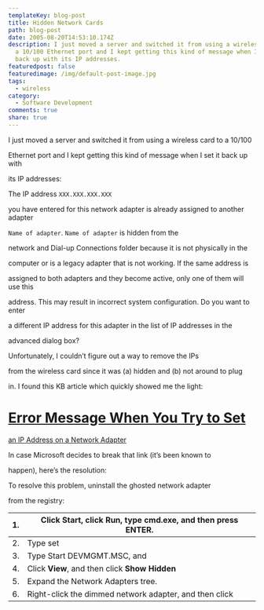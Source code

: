 ```yaml
---
templateKey: blog-post
title: Hidden Network Cards
path: blog-post
date: 2005-08-20T14:53:10.174Z
description: I just moved a server and switched it from using a wireless card to
  a 10/100 Ethernet port and I kept getting this kind of message when I set it
  back up with its IP addresses.
featuredpost: false
featuredimage: /img/default-post-image.jpg
tags:
  - wireless
category:
  - Software Development
comments: true
share: true
---
```

<!--StartFragment-->

I just moved a server and switched it from using a wireless card to a 10/100

Ethernet port and I kept getting this kind of message when I set it back up with

its IP addresses:

The IP address `XXX.XXX.XXX.XXX`

you have entered for this network adapter is already assigned to another adapter

`Name of adapter`. `Name of adapter` is hidden from the

network and Dial-up Connections folder because it is not physically in the

computer or is a legacy adapter that is not working. If the same address is

assigned to both adapters and they become active, only one of them will use this

address. This may result in incorrect system configuration. Do you want to enter

a different IP address for this adapter in the list of IP addresses in the

advanced dialog box?

Unfortunately, I couldn’t figure out a way to remove the IPs

from the wireless card since it was (a) hidden and (b) not around to plug

in. I found this KB article which quickly showed me the light:

# [Error Message When You Try to Set](http://support.microsoft.com/kb/269155)

[an IP Address on a Network Adapter](http://support.microsoft.com/kb/269155)

In case Microsoft decides to break that link (it’s been known to

happen), here’s the resolution:

To resolve this problem, uninstall the ghosted network adapter

from the registry:

| 1.  | Click **Start**, click **Run**, type cmd.exe, and then press ENTER. |
| --- | ------------------------------------------------------------------- |
| 2.  | Type set                                                            |
| 3.  | Type Start DEVMGMT.MSC, and                                         |
| 4.  | Click **View**, and then click **Show Hidden**                      |
| 5.  | Expand the Network Adapters tree.                                   |
| 6.  | Right-click the dimmed network adapter, and then click              |

<!--EndFragment-->